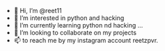 - 👋 Hi, I’m @reet11
- 👀 I’m interested in python and hacking
- 🌱 I’m currently learning python nd hacking ...
- 💞️ I’m looking to collaborate on my projects
- 📫 to reach me  by my instagram account reetzpvr.

<!---
reet11/reet11 is a ✨ special ✨ repository because its `README.md` (this file) appears on your GitHub profile.
You can click the Preview link to take a look at your changes.
--->
